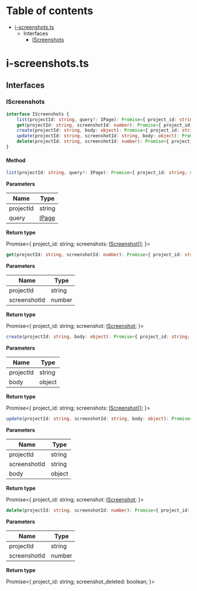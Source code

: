 # Table of contents

* [i-screenshots.ts][SourceFile-7]
    * Interfaces
        * [IScreenshots][InterfaceDeclaration-17]

# i-screenshots.ts

## Interfaces

### IScreenshots

```typescript
interface IScreenshots {
    list(projectId: string, query?: IPage): Promise<{ project_id: string; screenshots: IScreenshot[]; }>;
    get(projectId: string, screenshotId: number): Promise<{ project_id: string; screenshot: IScreenshot; }>;
    create(projectId: string, body: object): Promise<{ project_id: string; screenshots: IScreenshot[]; }>;
    update(projectId: string, screenshotId: string, body: object): Promise<{ project_id: string; screenshot: IScreenshot; }>;
    delete(projectId: string, screenshotId: number): Promise<{ project_id: string; screenshot_deleted: boolean; }>;
}
```
#### Method

```typescript
list(projectId: string, query?: IPage): Promise<{ project_id: string; screenshots: IScreenshot[]; }>;
```

**Parameters**

| Name      | Type                            |
| --------- | ------------------------------- |
| projectId | string                          |
| query     | [IPage][InterfaceDeclaration-2] |

**Return type**

Promise<{ project_id: string; screenshots: [IScreenshot][InterfaceDeclaration-18][]; }>

```typescript
get(projectId: string, screenshotId: number): Promise<{ project_id: string; screenshot: IScreenshot; }>;
```

**Parameters**

| Name         | Type   |
| ------------ | ------ |
| projectId    | string |
| screenshotId | number |

**Return type**

Promise<{ project_id: string; screenshot: [IScreenshot][InterfaceDeclaration-18]; }>

```typescript
create(projectId: string, body: object): Promise<{ project_id: string; screenshots: IScreenshot[]; }>;
```

**Parameters**

| Name      | Type   |
| --------- | ------ |
| projectId | string |
| body      | object |

**Return type**

Promise<{ project_id: string; screenshots: [IScreenshot][InterfaceDeclaration-18][]; }>

```typescript
update(projectId: string, screenshotId: string, body: object): Promise<{ project_id: string; screenshot: IScreenshot; }>;
```

**Parameters**

| Name         | Type   |
| ------------ | ------ |
| projectId    | string |
| screenshotId | string |
| body         | object |

**Return type**

Promise<{ project_id: string; screenshot: [IScreenshot][InterfaceDeclaration-18]; }>

```typescript
delete(projectId: string, screenshotId: number): Promise<{ project_id: string; screenshot_deleted: boolean; }>;
```

**Parameters**

| Name         | Type   |
| ------------ | ------ |
| projectId    | string |
| screenshotId | number |

**Return type**

Promise<{ project_id: string; screenshot_deleted: boolean; }>


[SourceFile-7]: i-screenshots.md#i-screenshotsts
[InterfaceDeclaration-17]: i-screenshots.md#iscreenshots
[InterfaceDeclaration-2]: i-page.md#ipage
[InterfaceDeclaration-18]: i-screenshot.md#iscreenshot
[InterfaceDeclaration-18]: i-screenshot.md#iscreenshot
[InterfaceDeclaration-18]: i-screenshot.md#iscreenshot
[InterfaceDeclaration-18]: i-screenshot.md#iscreenshot